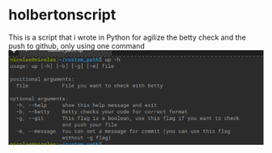 # holbertonscript
This is a script that i wrote in Python for agilize the betty check and the push to github, only using one command
<img src="img/script.png" alt="terminal" />
